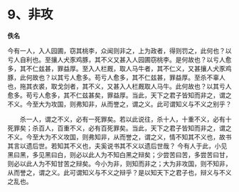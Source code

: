 # 9、非攻

**佚名**

今有一人，入人园圃，窃其桃李，众闻则非之，上为政者，得则罚之，此何也？以亏人自利也。至攘人犬豕鸡豚，其不义又甚入人园圃窃桃李。是何故也？以亏人愈多，其不仁兹甚，罪益厚。至入人栏厩，取人马牛者，其不仁义，又甚攘人犬豕鸡豚，此何故也？以其亏人愈多。苟亏人愈多，其不仁兹甚，罪益厚。至杀不辜人也，拖其衣裘，取戈剑者，其不义，又甚入人栏厩取人马牛。此何故也？以其亏人愈多。苟亏人愈多，其不仁兹甚矣，罪益厚。当此，天下之君子皆知而非之，谓之不义。今至大为攻国，则弗知非，从而誉之，谓之义。此可谓知义与不义之别乎？

　　杀一人，谓之不义，必有一死罪矣。若以此说往，杀十人，十重不义，必有十死罪矣；杀百人，百重不义，必有百死罪矣。当此，天下之君子皆知而非之，谓之不义。今至大为不义攻国，则弗知非，从而誉之，谓之义，情不知其不义也，故书其言以遗后世。若知其不义也，夫奚说书其不义以遗后世哉？ 今有人于此，小见黑曰黑，多见黑曰白，则必以此人为不知白黑之辩矣；少尝苦曰苦，多尝苦曰甘，则必以此人为不知甘苦之辩矣。今小为非，则知而非之；大为非攻国，则不知非，从而誉之，谓之义。此可谓知义与不义之辩乎？是以知天下之君子也，辩义与不义之乱也。